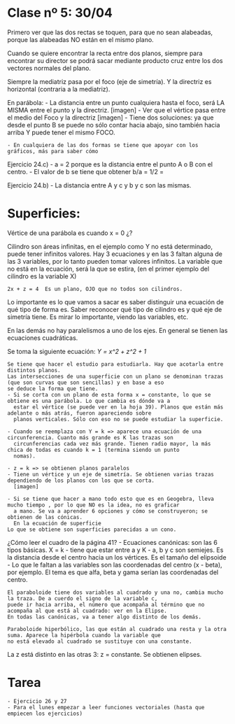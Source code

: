# Clase nº 5: 30/04

Primero ver que las dos rectas se toquen, para que no sean alabeadas, porque las alabeadas NO están en el mismo plano.

Cuando se quiere encontrar la recta entre dos planos, siempre para encontrar su director se podrá sacar mediante producto cruz
entre los dos vectores normales del plano.

Siempre la mediatriz pasa por el foco (eje de simetría). Y la directriz es horizontal (contraria a la mediatriz).

En parábola:
	- La distancia entre un punto cualquiera hasta el foco, será LA MISMA entre el punto y la directriz.
	  [imagen]
	- Ver que el vértice pasa entre el medio del Foco y la directriz [imagen]
	- Tiene dos soluciones: ya que desde el punto B se puede no sólo contar hacia abajo, sino también hacia arriba Y puede
	  tener el mismo FOCO.

	- En cualquiera de las dos formas se tiene que apoyar con los gráficos, más para saber cómo

Ejercicio 24.c)
	- a = 2 porque es la distancia entre el punto A o B con el centro.
	- El valor de b se tiene que obtener b/a = 1/2 =


Ejercicio 24.b)
	- La distancia entre A y c y b y c son las mismas.

# Superficies:
Vértice de una parábola es cuando x = 0 ¿?

Cilindro son áreas infinitas, en el ejemplo como Y no está determinado, puede tener infinitos valores.
Hay 3 ecuaciones y en las 3 faltan alguna de las 3 variables, por lo tanto pueden tomar valores infinitos. La variable que no está
en la ecuación, será la que se estira, (en el primer ejemplo del cilindro es la variable X)

	2x + z = 4  Es un plano, OJO que no todos son cilindros.

Lo importante es lo que vamos a sacar es saber distinguir una ecuación de qué tipo de forma es. Saber reconocer qué tipo de
cilindro es y qué eje de simetría tiene. Es mirar lo importante, viendo las variables, etc.

En las demás no hay paralelismos a uno de los ejes.
En general se tienen las ecuaciones cuadráticas.

Se toma la siguiente ecuación: _Y = x^2 + z^2 + 1_

	Se tiene que hacer el estudio para estudiarla. Hay que acotarla entre distintos planos.
	Las intersecciones de una superficie con un plano se denominan trazas (que son curvas que son sencillas) y en base a eso
	se deduce la forma que tiene.
	- Si se corta con un plano de esta forma x = constante, lo que se obtiene es una parábola. Lo que cambia es dónde va a
	  estar el vértice (se puede ver en la hoja 39). Planos que están más adelante o más atrás, fueron apareciendo sobre
	  planos verticales. Sólo con eso no se puede estudiar la superficie.

	- Cuando se reemplaza con Y = k => aparece una ecuación de una circunferencia. Cuanto más grande es K las trazas son
	  circunferencias cada vez más grande. Tienen radio mayor, la más chica de todas es cuando k = 1 (termina siendo un punto
	  nomas).

	- z = k => se obtienen planos paralelos
	- Tiene un vértice y un eje de simetría. Se obtienen varias trazas dependiendo de los planos con los que se corta.
	  [imagen]

	- Si se tiene que hacer a mano todo esto que es en Geogebra, lleva mucho tiempo , por lo que NO es la idea, no es graficar
	  a mano. Se va a aprender 6 opciones y cómo se construyeron; se obtienen de las cónicas.
	  En la ecuación de superficie
	Lo que se obtiene son superficies parecidas a un cono.

¿Cómo leer el cuadro de la página 41?
	- Ecuaciones canónicas: son las 6 tipos básicas.
		  X = k
			- tiene que estar entre a y K
			- a, b y c son semiejes. Es la distancia desde el centro hacia un los vértices. Es el tamaño del elipsoide
			- Lo que le faltan a las variables son las coordenadas del centro (x - beta), por ejemplo. El tema es que
			  alfa, beta y gama serían las coordenadas del centro.

	El paraboloide tiene dos variables al cuadrado y una no, cambia mucho la traza. De a cuerdo el signo de la variable c,
	puede ir hacia arriba, el número que acompaña al término que no acompaña al que está al cuadrado: ver en la Elipse.
	En todas las canónicas, va a tener algo distinto de los demás.

	Paraboloide hiperbólico, las que están al cuadrado una resta y la otra suma. Aparece la hipérbola cuando la variable que
	no está elevado al cuadrado se sustituye con una constante.

La z está distinto en las otras 3:
	z = constante. Se obtienen elipses.

# Tarea
	- Ejercicio 26 y 27
	- Para el lunes empezar a leer funciones vectoriales (hasta que empiecen los ejercicios)
